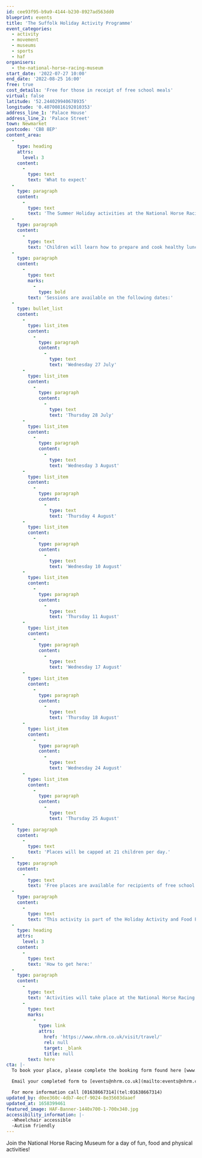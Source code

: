 ```yaml
---
id: cee93f95-b9a9-4144-b230-8927ad563dd0
blueprint: events
title: 'The Suffolk Holiday Activity Programme'
event_categories:
  - activity
  - movement
  - museums
  - sports
  - haf
organisers:
  - the-national-horse-racing-museum
start_date: '2022-07-27 10:00'
end_date: '2022-08-25 16:00'
free: true
cost_details: 'Free for those in receipt of free school meals'
virtual: false
latitude: '52.244029940678935'
longitude: '0.40700816192010353'
address_line_1: 'Palace House'
address_line_2: 'Palace Street'
town: Newmarket
postcode: 'CB8 8EP'
content_area:
  -
    type: heading
    attrs:
      level: 3
    content:
      -
        type: text
        text: 'What to expect'
  -
    type: paragraph
    content:
      -
        type: text
        text: 'The Summer Holiday activities at the National Horse Racing Museum have been designed to allow children to learn more about horseracing and the history of the noble sport; to find out more about some of the science behind the breeding of thoroughbred racehorses, and the importance of physical activity. There will also be games and lots of activities to keep younger minds engaged.'
  -
    type: paragraph
    content:
      -
        type: text
        text: 'Children will learn how to prepare and cook healthy lunch and snacks on site. Plus, there will be lots of outdoor activities and games to enjoy, like, relay puzzles, circuit training, dodgeball and a chance to try out the racing simulator.'
  -
    type: paragraph
    content:
      -
        type: text
        marks:
          -
            type: bold
        text: 'Sessions are available on the following dates:'
  -
    type: bullet_list
    content:
      -
        type: list_item
        content:
          -
            type: paragraph
            content:
              -
                type: text
                text: 'Wednesday 27 July'
      -
        type: list_item
        content:
          -
            type: paragraph
            content:
              -
                type: text
                text: 'Thursday 28 July'
      -
        type: list_item
        content:
          -
            type: paragraph
            content:
              -
                type: text
                text: 'Wednesday 3 August'
      -
        type: list_item
        content:
          -
            type: paragraph
            content:
              -
                type: text
                text: 'Thursday 4 August'
      -
        type: list_item
        content:
          -
            type: paragraph
            content:
              -
                type: text
                text: 'Wednesday 10 August'
      -
        type: list_item
        content:
          -
            type: paragraph
            content:
              -
                type: text
                text: 'Thursday 11 August'
      -
        type: list_item
        content:
          -
            type: paragraph
            content:
              -
                type: text
                text: 'Wednesday 17 August'
      -
        type: list_item
        content:
          -
            type: paragraph
            content:
              -
                type: text
                text: 'Thursday 18 August'
      -
        type: list_item
        content:
          -
            type: paragraph
            content:
              -
                type: text
                text: 'Wednesday 24 August'
      -
        type: list_item
        content:
          -
            type: paragraph
            content:
              -
                type: text
                text: 'Thursday 25 August'
  -
    type: paragraph
    content:
      -
        type: text
        text: 'Places will be capped at 21 children per day.'
  -
    type: paragraph
    content:
      -
        type: text
        text: 'Free places are available for recipients of free school meals and these children will be given booking priority.'
  -
    type: paragraph
    content:
      -
        type: text
        text: "This activity is part of the Holiday Activity and Food Fund Programme, supporting children and families in the school holidays.\_"
  -
    type: heading
    attrs:
      level: 3
    content:
      -
        type: text
        text: 'How to get here:'
  -
    type: paragraph
    content:
      -
        type: text
        text: 'Activities will take place at the National Horse Racing Museum, Newmarket CB8 8EP. For full details on how to get here, click '
      -
        type: text
        marks:
          -
            type: link
            attrs:
              href: 'https://www.nhrm.co.uk/visit/travel/'
              rel: null
              target: _blank
              title: null
        text: here
cta: |-
  To book your place, please complete the booking form found here [www.nhrm.co.uk/event/the-holiday-activity-food-fund-programme/ ](https://www.nhrm.co.uk/event/the-holiday-activity-food-fund-programme/)

  Email your completed form to [events@nhrm.co.uk](mailto:events@nhrm.co.uk ) 

  For more information call [01638667314](tel:01638667314)
updated_by: d0ee360c-4db7-4ecf-9024-8e35603daaef
updated_at: 1658399461
featured_image: HAF-Banner-1440x700-1-700x340.jpg
accessibility_information: |-
  -Wheelchair accessible
  -Autism friendly
---
```

Join the National Horse Racing Museum for a day of fun, food and physical activities!